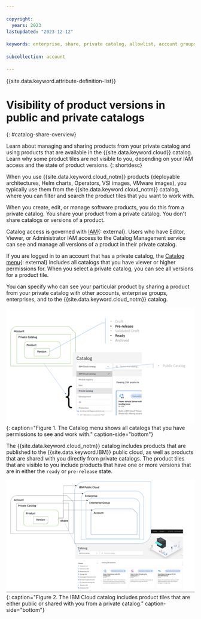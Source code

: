 ```yaml
---

copyright:
  years: 2023
lastupdated: "2023-12-12"

keywords: enterprise, share, private catalog, allowlist, account groups, share request, opt in, visibility

subcollection: account

---
```


{{site.data.keyword.attribute-definition-list}}

# Visibility of product versions in public and private catalogs
{: #catalog-share-overview}

Learn about managing and sharing products from your private catalog and using products that are available in the {{site.data.keyword.cloud}} catalog. Learn why some product tiles are not visible to you, depending on your IAM access and the state of product versions.
{: shortdesc}

When you use {{site.data.keyword.cloud_notm}} products (deployable architectures, Helm charts, Operators, VSI images, VMware images), you typically use them from the {{site.data.keyword.cloud_notm}} catalog, where you can filter and search the product tiles that you want to work with.

When you create, edit, or manage software products, you do this from a private catalog. You share your product from a private catalog. You don't share catalogs or versions of a product.

Catalog access is governed with [IAM](/iam/roles){: external}. Users who have Editor, Viewer, or Administrator IAM access to the Catalog Management service can see and manage all versions of a product in their private catalog.

If you are logged in to an account that has a private catalog, the [Catalog menu](/catalog){: external} includes all catalogs that you have viewer or higher permissions for. When you select a private catalog, you can see all versions for a product tile.

You can specify who can see your particular product by sharing a product from your private catalog with other accounts, enterprise groups, enterprises, and to the {{site.data.keyword.cloud_notm}} catalog.

![The Catalog menu shows all catalogs that you have permissions to see and work with.](images/private-catalog-share-diagram.png){: caption="Figure 1. The Catalog menu shows all catalogs that you have permissions to see and work with." caption-side="bottom"}

The {{site.data.keyword.cloud_notm}} catalog includes products that are published to the {{site.data.keyword.IBM}} public cloud, as well as products that are shared with you directly from private catalogs. The product tiles that are visible to you include products that have one or more versions that are in either the `ready` or `pre-release` state.

![The IBM Cloud catalog includes product tiles that are either public or shared with you from a private catalog.](images/private-catalog-share-visibility-public.png){: caption="Figure 2. The IBM Cloud catalog includes product tiles that are either public or shared with you from a private catalog." caption-side="bottom"}

